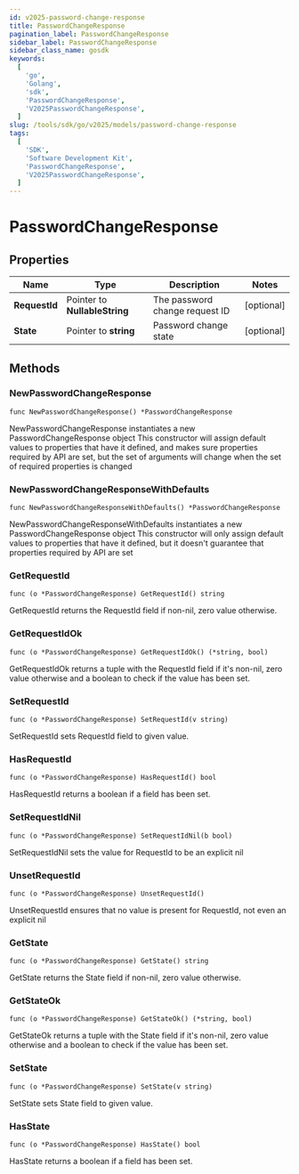 ```yaml
---
id: v2025-password-change-response
title: PasswordChangeResponse
pagination_label: PasswordChangeResponse
sidebar_label: PasswordChangeResponse
sidebar_class_name: gosdk
keywords:
  [
    'go',
    'Golang',
    'sdk',
    'PasswordChangeResponse',
    'V2025PasswordChangeResponse',
  ]
slug: /tools/sdk/go/v2025/models/password-change-response
tags:
  [
    'SDK',
    'Software Development Kit',
    'PasswordChangeResponse',
    'V2025PasswordChangeResponse',
  ]
---
```


# PasswordChangeResponse

## Properties

| Name | Type | Description | Notes |
| --- | --- | --- | --- |
| **RequestId** | Pointer to **NullableString** | The password change request ID | [optional] |
| **State** | Pointer to **string** | Password change state | [optional] |

## Methods

### NewPasswordChangeResponse

`func NewPasswordChangeResponse() *PasswordChangeResponse`

NewPasswordChangeResponse instantiates a new PasswordChangeResponse object This constructor will assign default values to properties that have it defined, and makes sure properties required by API are set, but the set of arguments will change when the set of required properties is changed

### NewPasswordChangeResponseWithDefaults

`func NewPasswordChangeResponseWithDefaults() *PasswordChangeResponse`

NewPasswordChangeResponseWithDefaults instantiates a new PasswordChangeResponse object This constructor will only assign default values to properties that have it defined, but it doesn't guarantee that properties required by API are set

### GetRequestId

`func (o *PasswordChangeResponse) GetRequestId() string`

GetRequestId returns the RequestId field if non-nil, zero value otherwise.

### GetRequestIdOk

`func (o *PasswordChangeResponse) GetRequestIdOk() (*string, bool)`

GetRequestIdOk returns a tuple with the RequestId field if it's non-nil, zero value otherwise and a boolean to check if the value has been set.

### SetRequestId

`func (o *PasswordChangeResponse) SetRequestId(v string)`

SetRequestId sets RequestId field to given value.

### HasRequestId

`func (o *PasswordChangeResponse) HasRequestId() bool`

HasRequestId returns a boolean if a field has been set.

### SetRequestIdNil

`func (o *PasswordChangeResponse) SetRequestIdNil(b bool)`

SetRequestIdNil sets the value for RequestId to be an explicit nil

### UnsetRequestId

`func (o *PasswordChangeResponse) UnsetRequestId()`

UnsetRequestId ensures that no value is present for RequestId, not even an explicit nil

### GetState

`func (o *PasswordChangeResponse) GetState() string`

GetState returns the State field if non-nil, zero value otherwise.

### GetStateOk

`func (o *PasswordChangeResponse) GetStateOk() (*string, bool)`

GetStateOk returns a tuple with the State field if it's non-nil, zero value otherwise and a boolean to check if the value has been set.

### SetState

`func (o *PasswordChangeResponse) SetState(v string)`

SetState sets State field to given value.

### HasState

`func (o *PasswordChangeResponse) HasState() bool`

HasState returns a boolean if a field has been set.
